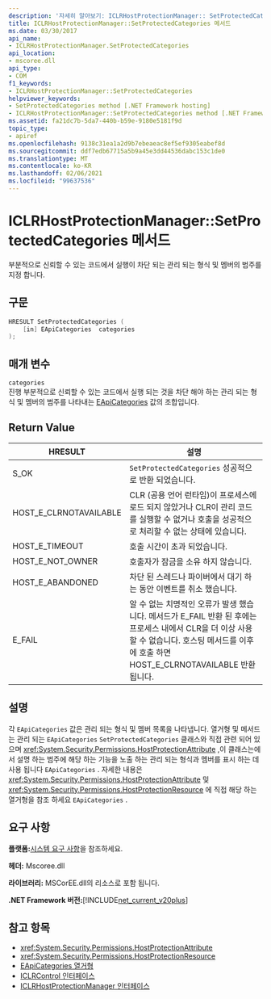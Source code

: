 ```yaml
---
description: '자세히 알아보기: ICLRHostProtectionManager:: SetProtectedCategories 메서드'
title: ICLRHostProtectionManager::SetProtectedCategories 메서드
ms.date: 03/30/2017
api_name:
- ICLRHostProtectionManager.SetProtectedCategories
api_location:
- mscoree.dll
api_type:
- COM
f1_keywords:
- ICLRHostProtectionManager::SetProtectedCategories
helpviewer_keywords:
- SetProtectedCategories method [.NET Framework hosting]
- ICLRHostProtectionManager::SetProtectedCategories method [.NET Framework hosting]
ms.assetid: fa21dc7b-5da7-440b-b59e-9180e5181f9d
topic_type:
- apiref
ms.openlocfilehash: 9138c31ea1a2d9b7ebeaeac8ef5ef9305eabef8d
ms.sourcegitcommit: ddf7edb67715a5b9a45e3dd44536dabc153c1de0
ms.translationtype: MT
ms.contentlocale: ko-KR
ms.lasthandoff: 02/06/2021
ms.locfileid: "99637536"
---
```

# <a name="iclrhostprotectionmanagersetprotectedcategories-method"></a>ICLRHostProtectionManager::SetProtectedCategories 메서드

부분적으로 신뢰할 수 있는 코드에서 실행이 차단 되는 관리 되는 형식 및 멤버의 범주를 지정 합니다.  
  
## <a name="syntax"></a>구문  
  
```cpp  
HRESULT SetProtectedCategories (  
    [in] EApiCategories  categories  
);  
```  
  
## <a name="parameters"></a>매개 변수  

 `categories`  
 진행 부분적으로 신뢰할 수 있는 코드에서 실행 되는 것을 차단 해야 하는 관리 되는 형식 및 멤버의 범주를 나타내는 [EApiCategories](eapicategories-enumeration.md) 값의 조합입니다.  
  
## <a name="return-value"></a>Return Value  
  
|HRESULT|설명|  
|-------------|-----------------|  
|S_OK|`SetProtectedCategories` 성공적으로 반환 되었습니다.|  
|HOST_E_CLRNOTAVAILABLE|CLR (공용 언어 런타임)이 프로세스에 로드 되지 않았거나 CLR이 관리 코드를 실행할 수 없거나 호출을 성공적으로 처리할 수 없는 상태에 있습니다.|  
|HOST_E_TIMEOUT|호출 시간이 초과 되었습니다.|  
|HOST_E_NOT_OWNER|호출자가 잠금을 소유 하지 않습니다.|  
|HOST_E_ABANDONED|차단 된 스레드나 파이버에서 대기 하는 동안 이벤트를 취소 했습니다.|  
|E_FAIL|알 수 없는 치명적인 오류가 발생 했습니다. 메서드가 E_FAIL 반환 된 후에는 프로세스 내에서 CLR을 더 이상 사용할 수 없습니다. 호스팅 메서드를 이후에 호출 하면 HOST_E_CLRNOTAVAILABLE 반환 됩니다.|  
  
## <a name="remarks"></a>설명  

 각 `EApiCategories` 값은 관리 되는 형식 및 멤버 목록을 나타냅니다. 열거형 및 메서드는 관리 되는 `EApiCategories` `SetProtectedCategories` 클래스와 직접 관련 되어 있으며 <xref:System.Security.Permissions.HostProtectionAttribute> ,이 클래스는에서 설명 하는 범주에 해당 하는 기능을 노출 하는 관리 되는 형식과 멤버를 표시 하는 데 사용 됩니다 `EApiCategories` . 자세한 내용은 <xref:System.Security.Permissions.HostProtectionAttribute> 및 <xref:System.Security.Permissions.HostProtectionResource> 에 직접 해당 하는 열거형을 참조 하세요 `EApiCategories` .  
  
## <a name="requirements"></a>요구 사항  

 **플랫폼:**[시스템 요구 사항](../../get-started/system-requirements.md)을 참조하세요.  
  
 **헤더:** Mscoree.dll  
  
 **라이브러리:** MSCorEE.dll의 리소스로 포함 됩니다.  
  
 **.NET Framework 버전:**[!INCLUDE[net_current_v20plus](../../../../includes/net-current-v20plus-md.md)]  
  
## <a name="see-also"></a>참고 항목

- <xref:System.Security.Permissions.HostProtectionAttribute>
- <xref:System.Security.Permissions.HostProtectionResource>
- [EApiCategories 열거형](eapicategories-enumeration.md)
- [ICLRControl 인터페이스](iclrcontrol-interface.md)
- [ICLRHostProtectionManager 인터페이스](iclrhostprotectionmanager-interface.md)
